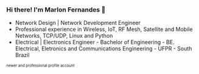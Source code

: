 ### Hi there! I'm Marlon Fernandes 👋

<!--
**marlonffernandes/marlonffernandes** is a ✨ _special_ ✨ repository because its `README.md` (this file) appears on your GitHub profile.

Here are some ideas to get you started:

- 🔭 I’m currently working on ...
- 🌱 I’m currently learning ...
- 👯 I’m looking to collaborate on ...
- 🤔 I’m looking for help with ...
- 💬 Ask me about ...
- 📫 How to reach me: ...
- 😄 Pronouns: ...
- ⚡ Fun fact: ...
-->

- Network Design | Network Development Engineer
- Professional experience in Wireless, IoT, RF Mesh, Satellite and Mobile Networks, TCP/UDP, Linux and Python
- Electrical | Electronics Engineer - Bachelor of Engineering - BE. Electrical, Eletronics and Communications Engineering - UFPR - South Brazil



<sub><sup>newer and professional profile account</sup></sub>
